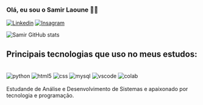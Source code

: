 ### Olá, eu sou o Samir Laoune 🤙🏼

[![Linkedin](https://img.shields.io/badge/LinkedIn-0077B5?style=for-the-badge&logo=linkedin&logoColor=white)](https://linkedin.com/in/samir-laoune/)
[![Insagram](https://img.shields.io/badge/Instagram-E4405F?style=for-the-badge&logo=instagram&logoColor=white)](https://www.instagram.com/samirlaoune/)

![Samir GitHub stats](https://github-readme-stats.vercel.app/api?username=samirlaoune&show_icons=true&theme=merko)

## Principais tecnologias que uso no meus estudos:

<div style="display: inline_block"><br/>
    <img align="center" alt="python" src="https://img.shields.io/badge/Python-14354C?style=for-the-badge&logo=python&logoColor=white" />
    <img align="center" alt="html5" src="https://img.shields.io/badge/HTML5-E34F26?style=for-the-badge&logo=html5&logoColor=white" />
    <img align="center" alt="css" src="https://img.shields.io/badge/CSS3-1572B6?style=for-the-badge&logo=css3&logoColor=white" />
    <img align="center" alt="mysql" src="https://img.shields.io/badge/MySQL-00000F?style=for-the-badge&logo=mysql&logoColor=white" />
    <img align="center" alt="vscode" src="https://img.shields.io/badge/Visual_Studio_Code-0078D4?style=for-the-badge&logo=visual%20studio%20code&logoColor=white" />
    <img align="center" alt="colab" src="https://img.shields.io/badge/Colab-F9AB00?style=for-the-badge&logo=googlecolab&color=525252" />

</div><br/>
Estudande de Análise e Desenvolvimento de Sistemas e apaixonado por tecnologia e programação.
